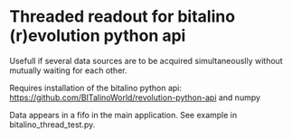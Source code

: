 # Threaded readout for bitalino (r)evolution python api
Usefull if several data sources are to be acquired simultaneouslly without mutually waiting for each other.

Requires installation of the bitalino python api: https://github.com/BITalinoWorld/revolution-python-api and numpy

Data appears in a fifo in the main application. See example in bitalino_thread_test.py.
